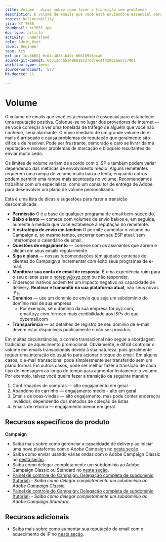 ```yaml
---
title: Volume - dicas sobre como fazer a transição sem problemas
description: O volume de emails que você está enviando é essencial para estabelecer uma reputação positiva. Saiba o que você pode fazer para fazer a transição sem problemas.
topics: Deliverability
jira: KT-7055
thumbnail: kt7055.jpg
doc-type: article
activity: understand
role: Admin,User
level: Beginner
team: ACS
exl-id: 1bc56061-0c64-4033-b49c-66618916bca6
source-git-commit: 6b312cdbba496818337c97ec4f42962aea757901
workflow-type: tm+mt
source-wordcount: '573'
ht-degree: 1%

---
```


# Volume

O volume de emails que você está enviando é essencial para estabelecer uma reputação positiva. Coloque-se no lugar dos provedores de internet — se você começar a ver uma tonelada de tráfego de alguém que você não conhece, seria alarmante. O envio imediato de um grande volume de e-mails é arriscado e causa problemas de reputação que geralmente são difíceis de resolver. Pode ser frustrante, demorado e caro se livrar da má reputação e resolver problemas de marcação e bloqueio resultantes de enviar muito cedo.

Os limites de volume variam de acordo com o ISP e também podem variar dependendo das métricas de envolvimento médio. Alguns remetentes requerem uma rampa de volume muito baixa e lenta, enquanto outros podem permitir uma rampa mais acentuada no volume. Recomendamos trabalhar com um especialista, como um consultor de entrega de Adobe, para desenvolver um plano de volume personalizado.

Esta é uma lista de dicas e sugestões para fazer a transição descomplicada:

* **Permissão** O é a base de qualquer programa de email bem-sucedido.
* **Baixo e lento** — comece com volumes de envio baixos e, em seguida, aumente à medida que você estabelece a reputação do remetente.
* A **estratégia de envio em tandem** O permite aumentar o volume no Campaign e, ao mesmo tempo, encerrar com seu ESP atual, sem interromper o calendário de email.
* **Questões de engajamento** — comece com os assinantes que abrem e clicam em seus emails regularmente.
* **Siga o plano** — nossas recomendações têm ajudado centenas de clientes do Campaign a incrementar com êxito seus programas de e-mail.
* **Monitorar sua conta de email de resposta**. É uma experiência ruim para o seu cliente usar o noreply@xyz.com ou não responder.
* Endereços inativos podem ter um impacto negativo na capacidade de delivery. **Reativar e transmitir na sua plataforma atual**, não seus novos IPs.
* **Domínios** — use um domínio de envio que seja um subdomínio do domínio real de sua empresa
   * Por exemplo, se o domínio da sua empresa for xyz.com, email.xyz.com fornece mais credibilidade aos ISPs do que xyzemail.com
* **Transparência** — os detalhes de registro de seu domínio de e-mail devem estar disponíveis publicamente e não ser privados.

Em muitas circunstâncias, o correio transacional não segue a abordagem tradicional de aquecimento promocional. Obviamente, é difícil controlar o volume em emails transacionais devido à sua natureza, pois geralmente requer uma interação do usuário para acionar o toque do email. Em alguns casos, o e-mail transacional pode simplesmente ser transferido sem um plano formal. Em outros casos, pode ser melhor fazer a transição de cada tipo de mensagem ao longo do tempo para aumentar lentamente o volume. Por exemplo, talvez você queira fazer a transição da seguinte maneira:

1. Confirmações de compras — alto engajamento em geral
2. Abandono do carrinho — engajamento médio - alto em geral
3. Emails de boas-vindas — alto engajamento, mas pode conter endereços inválidos, dependendo dos métodos de coleção de listas
4. Emails de retorno — engajamento menor em geral

## Recursos específicos do produto

**Campaign**

* Saiba mais sobre como gerenciar a capacidade de delivery ao iniciar uma nova plataforma com o Adobe Campaign no [nesta seção](/help/additional-resources/ac-starting-new-platform.md).
* Saiba como enviar usando várias ondas com o Adobe Campaign Classic no [nesta seção](https://experienceleague.adobe.com/docs/campaign-classic/using/sending-messages/key-steps-when-creating-a-delivery/steps-sending-the-delivery.html#sending-using-multiple-waves).
* Saiba como delegar completamente um subdomínio ao Adobe Campaign Classic ou Standard no [nesta seção](/help/additional-resources/ac-domain-name-setup.md).
* [Painel de controle do Campaign: Delegação completa de subdomínio (tutorial)](https://experienceleague.adobe.com/docs/campaign-classic-learn/control-panel/subdomains-and-certificates/subdomain-delegation.html) - *Saiba como delegar completamente um subdomínio ao Adobe Campaign Classic.*
* [Painel de controle do Campaign: Delegação completa de subdomínio (tutorial)](https://experienceleague.adobe.com/docs/campaign-standard-learn/control-panel/subdomains-and-certificates/subdomain-delegation.html) - *Saiba como delegar completamente um subdomínio ao Adobe Campaign Standard.*

## Recursos adicionais

* Saiba mais sobre como aumentar sua reputação de email com o aquecimento de IP no [nesta seção](/help/additional-resources/increase-reputation-with-ip-warming.md).
